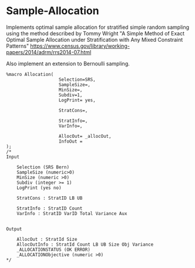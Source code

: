 # Sample-Allocation

Implements optimal sample allocation for stratified simple random sampling using the method described by Tommy Wright "A Simple Method of Exact Optimal Sample Allocation 
under Stratification with Any Mixed Constraint Patterns"
https://www.census.gov/library/working-papers/2014/adrm/rrs2014-07.html

Also implement an extension to Bernoulli sampling.

```SAS
%macro Allocation(
					Selection=SRS,
					SampleSize=,
					MinSize=,
					Subdiv=1,
					LogPrint= yes,
				
					StratCons=,

					StratInfo=,
					VarInfo=,

					AllocOut= _allocOut,
					InfoOut = 
);
/*
Input 

	Selection (SRS Bern)
	SampleSize (numeric>0)
	MinSize (numeric >0)
	Subdiv (integer >= 1)
	LogPrint (yes no)

	StratCons : StratID LB UB 

	StratInfo : StratID Count 
	VarInfo : StratID VarID Total Variance Aux


Output

	AllocOut : StratId Size
	AllocOutInfo : StratId Count LB UB Size Obj Variance
	_ALLOCATIONSTATUS (OK ERROR)
	_ALLOCATIONObjective (numeric >0) 
*/

```
